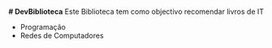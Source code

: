 **# DevBiblioteca**
Este Biblioteca tem como objectivo recomendar livros de  IT
* Programação
* Redes de Computadores
